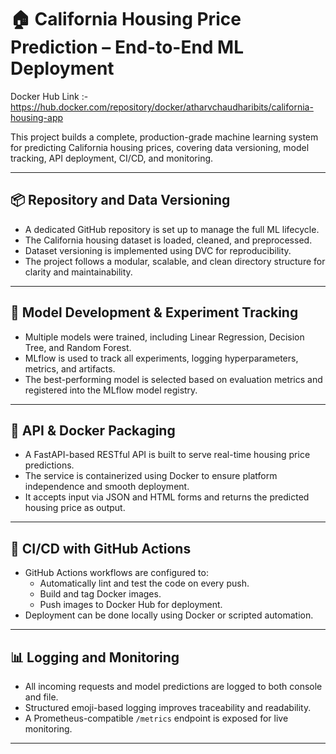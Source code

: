 # 🏠 California Housing Price Prediction – End-to-End ML Deployment

Docker Hub Link :- https://hub.docker.com/repository/docker/atharvchaudharibits/california-housing-app

This project builds a complete, production-grade machine learning system for predicting California housing prices, covering data versioning, model tracking, API deployment, CI/CD, and monitoring.

---

## 📦 Repository and Data Versioning

- A dedicated GitHub repository is set up to manage the full ML lifecycle.
- The California housing dataset is loaded, cleaned, and preprocessed.
- Dataset versioning is implemented using DVC for reproducibility.
- The project follows a modular, scalable, and clean directory structure for clarity and maintainability.

---

## 🧠 Model Development & Experiment Tracking

- Multiple models were trained, including Linear Regression, Decision Tree, and Random Forest.
- MLflow is used to track all experiments, logging hyperparameters, metrics, and artifacts.
- The best-performing model is selected based on evaluation metrics and registered into the MLflow model registry.

---

## 🚀 API & Docker Packaging

- A FastAPI-based RESTful API is built to serve real-time housing price predictions.
- The service is containerized using Docker to ensure platform independence and smooth deployment.
- It accepts input via JSON and HTML forms and returns the predicted housing price as output.

---

## 🔁 CI/CD with GitHub Actions

- GitHub Actions workflows are configured to:
  - Automatically lint and test the code on every push.
  - Build and tag Docker images.
  - Push images to Docker Hub for deployment.
- Deployment can be done locally using Docker or scripted automation.

---

## 📊 Logging and Monitoring

- All incoming requests and model predictions are logged to both console and file.
- Structured emoji-based logging improves traceability and readability.
- A Prometheus-compatible `/metrics` endpoint is exposed for live monitoring.

---

